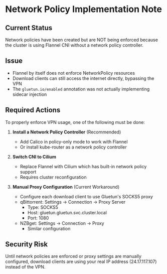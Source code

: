 # Network Policy Implementation Note

## Current Status
Network policies have been created but are NOT being enforced because the cluster is using Flannel CNI without a network policy controller.

## Issue
- Flannel by itself does not enforce NetworkPolicy resources
- Download clients can still access the internet directly, bypassing the VPN
- The `gluetun.io/enabled` annotation was not actually implementing sidecar injection

## Required Actions
To properly enforce VPN usage, one of the following must be done:

1. **Install a Network Policy Controller** (Recommended)
   - Add Calico in policy-only mode to work with Flannel
   - Or install kube-router as a network policy controller
   
2. **Switch CNI to Cilium**
   - Replace Flannel with Cilium which has built-in network policy support
   - Requires cluster reconfiguration

3. **Manual Proxy Configuration** (Current Workaround)
   - Configure each download client to use Gluetun's SOCKS5 proxy
   - qBittorrent: Settings -> Connection -> Proxy Server
     - Type: SOCKS5
     - Host: gluetun.gluetun.svc.cluster.local
     - Port: 1080
   - NZBget: Settings -> Connection -> Proxy
     - Similar configuration

## Security Risk
Until network policies are enforced or proxy settings are manually configured, download clients are using your real IP address (24.17.117.107) instead of the VPN.